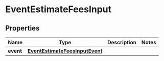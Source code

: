 

# EventEstimateFeesInput


## Properties

| Name | Type | Description | Notes |
|------------ | ------------- | ------------- | -------------|
|**event** | [**EventEstimateFeesInputEvent**](EventEstimateFeesInputEvent.md) |  |  |



